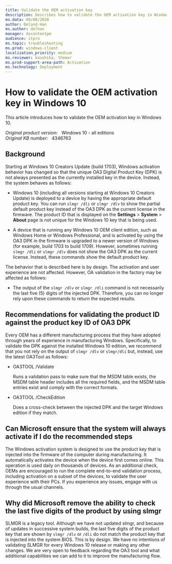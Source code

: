```yaml
---
title: Validate the OEM activation key
description: Describes how to validate the OEM activation key in Windows 10, version 1703 and later versions.
ms.data: 09/08/2020
author: Deland-Han
ms.author: delhan
manager: dscontentpm
audience: itpro
ms.topic: troubleshooting
ms.prod: windows-client
localization_priority: medium
ms.reviewer: kaushika, themar
ms.prod-support-area-path: Activation
ms.technology: Deployment
---
```

# How to validate the OEM activation key in Windows 10

This article introduces how to validate the OEM activation key in Windows 10.

_Original product version:_ &nbsp; Windows 10 - all editions  
_Original KB number:_ &nbsp; 4346763

## Background

Starting at Windows 10 Creators Update (build 1703), Windows activation behavior has changed so that the unique OA3 Digital Product Key (DPK) is not always presented as the currently installed key in the device. Instead, the system behaves as follows:

- Windows 10 (including all versions starting at Windows 10 Creators Update) is deployed to a device by having the appropriate default product key. You can run `slmgr /dli` or `slmgr /dlv` to show the partial default product key instead of the OA3 DPK as the current license in the firmware. The product ID that is displayed on the **Settings** > **System** > **About** page is not unique for the Windows 10 key that is being used.

- A device that is running any Windows 10 OEM client edition, such as Windows Home or Windows Professional, and is activated by using the OA3 DPK in the firmware is upgraded to a newer version of Windows (for example, build 1703 to build 1709). However, sometimes running `slmgr /dli` or `slmgr /dlv` does not show the OA3 DPK as the current license. Instead, these commands show the default product key.

The behavior that is described here is by design. The activation and user experience are not affected. However, OA validation in the factory may be affected as follows:

- The output of the `slmgr /dlv` or `slmgr /dli` command is not necessarily the last five (5) digits of the injected DPK. Therefore, you can no longer rely upon these commands to return the expected results.

## Recommendations for validating the product ID against the product key ID of OA3 DPK

Every OEM has a different manufacturing process that they have adopted through years of experience in manufacturing Windows. Specifically, to validate the DPK against the installed Windows 10 edition, we recommend that you not rely on the output of `slmgr /dlv` or `slmgr/dli` but, instead, use the latest OA3Tool as follows:

- OA3TOOL /Validate

  Runs a validation pass to make sure that the MSDM table exists, the MSDM table header includes all the required fields, and the MSDM table entries exist and comply with the correct formats.
- OA3TOOL /CheckEdition

  Does a cross-check between the injected DPK and the target Windows edition if they match.

## Can Microsoft ensure that the system will always activate if I do the recommended steps

The Windows activation system is designed to use the product key that is injected into the firmware of the computer during manufacturing. It automatically activates the device when the device first comes online. This operation is used daily on thousands of devices. As an additional check, OEMs are encouraged to run the complete end-to-end validation process, including activation on a subset of the devices, to validate the user experience with their PCs. If you experience any issues, engage with us through the usual channels.

## Why did Microsoft remove the ability to check the last five digits of the product by using slmgr

SLMGR is a legacy tool. Although we have not updated slmgr, and because of updates in successive system builds, the last five digits of the product key that are shown by `slmgr /dlv` or `/dli` do not match the product key that is injected into the system BIOS. This is by design. We have no intentions of validating SLMGR for every Windows 10 release or making any other changes. We are very open to feedback regarding the OA3 tool and what additional capabilities we can add to it to improve the manufacturing flow.
